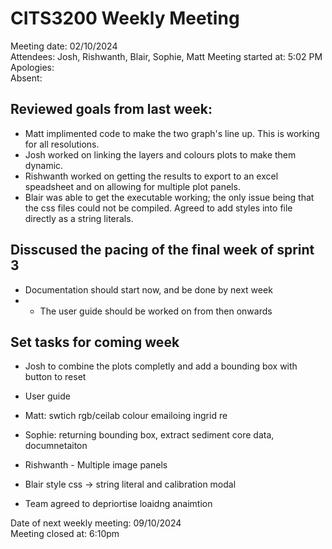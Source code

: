 # CITS3200 Weekly Meeting #
Meeting date: 02/10/2024  
Attendees: Josh, Rishwanth, Blair, Sophie, Matt
Meeting started at: 5:02 PM
Apologies:  
Absent: 

## Reviewed goals from last week:
- Matt implimented code to make the two graph's line up. This is working for all resolutions. 
- Josh worked on linking the layers and colours plots to make them dynamic.
- Rishwanth worked on getting the results to export to an excel speadsheet and on allowing for multiple plot panels.
- Blair was able to get the executable working; the only issue being that the css files could not be compiled. Agreed to add styles into file directly as a string literals.

## Disscused the pacing of the final week of sprint 3
- Documentation should start now, and be done by next week
- - The user guide should be worked on from then onwards


## Set tasks for coming week
- Josh to combine the plots completly and add a bounding box with button to reset  
- User guide  
- Matt: swtich rgb/ceilab colour emailoing ingrid re
- Sophie: returning bounding box, extract sediment core data, documnetaiton
- Rishwanth - Multiple image panels
- Blair style css -> string literal and calibration modal

- Team agreed to depriortise loaidng anaimtion

Date of next weekly meeting: 09/10/2024  
Meeting closed at: 6:10pm
